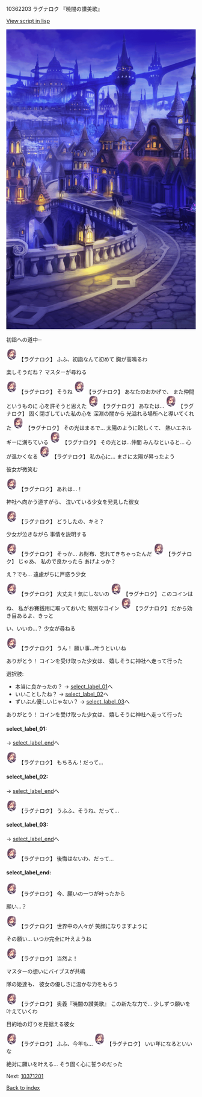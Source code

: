 10362203 ラグナロク 『暁闇の讃美歌』

[View script in lisp](../scripts/10362203.txt)

![town_night.png](../images/backgrounds/town_night.png)

初詣への道中─

<img src="../images/units/103621.png" alt="103621.png" height="34"/>
【ラグナロク】
ふふ、初詣なんて初めて
胸が高鳴るわ

楽しそうだね？
マスターが尋ねる

<img src="../images/units/103621.png" alt="103621.png" height="34"/>
【ラグナロク】
そうね

<img src="../images/units/103621.png" alt="103621.png" height="34"/>
【ラグナロク】
あなたのおかげで、
また仲間というものに
心を許そうと思えた

<img src="../images/units/103621.png" alt="103621.png" height="34"/>
【ラグナロク】
あなたは…

<img src="../images/units/103621.png" alt="103621.png" height="34"/>
【ラグナロク】
固く閉ざしていた私の心を
深淵の闇から
光溢れる場所へと導いてくれた

<img src="../images/units/103621.png" alt="103621.png" height="34"/>
【ラグナロク】
その光はまるで…
太陽のように眩しくて、
熱いエネルギーに満ちている

<img src="../images/units/103621.png" alt="103621.png" height="34"/>
【ラグナロク】
その光とは…仲間
みんなといると…
心が温かくなる

<img src="../images/units/103621.png" alt="103621.png" height="34"/>
【ラグナロク】
私の心に…
まさに太陽が昇ったよう

彼女が微笑む

<img src="../images/units/103621.png" alt="103621.png" height="34"/>
【ラグナロク】
あれは…！

神社へ向かう道すがら、
泣いている少女を発見した彼女

<img src="../images/units/103621.png" alt="103621.png" height="34"/>
【ラグナロク】
どうしたの、キミ？

少女が泣きながら
事情を説明する

<img src="../images/units/103621.png" alt="103621.png" height="34"/>
【ラグナロク】
そっか…
お財布、忘れてきちゃったんだ

<img src="../images/units/103621.png" alt="103621.png" height="34"/>
【ラグナロク】
じゃあ、
私ので良かったら
あげよっか？

え？でも…
遠慮がちに戸惑う少女

<img src="../images/units/103621.png" alt="103621.png" height="34"/>
【ラグナロク】
大丈夫！気にしないの

<img src="../images/units/103621.png" alt="103621.png" height="34"/>
【ラグナロク】
このコインはね、
私がお賽銭用に取っておいた
特別なコイン

<img src="../images/units/103621.png" alt="103621.png" height="34"/>
【ラグナロク】
だから効き目あるよ、きっと

い、いいの…？
少女が尋ねる

<img src="../images/units/103621.png" alt="103621.png" height="34"/>
【ラグナロク】
うん！
願い事…叶うといいね

ありがとう！
コインを受け取った少女は、
嬉しそうに神社へ走って行った

選択肢:
- 本当に良かったの？ → [select_label_01](#select_label_01)へ
- いいことしたね？ → [select_label_02](#select_label_02)へ
- ずいぶん優しいじゃない？ → [select_label_03](#select_label_03)へ

ありがとう！
コインを受け取った少女は、
嬉しそうに神社へ走って行った

#### select_label_01:
 → [select_label_end](#select_label_end)へ

<img src="../images/units/103621.png" alt="103621.png" height="34"/>
【ラグナロク】
もちろん！だって…

#### select_label_02:
 → [select_label_end](#select_label_end)へ

<img src="../images/units/103621.png" alt="103621.png" height="34"/>
【ラグナロク】
うふふ、そうね、だって…

#### select_label_03:
 → [select_label_end](#select_label_end)へ

<img src="../images/units/103621.png" alt="103621.png" height="34"/>
【ラグナロク】
後悔はないわ、だって…

#### select_label_end:

<img src="../images/units/103621.png" alt="103621.png" height="34"/>
【ラグナロク】
今、願いの一つが叶ったから

願い…？

<img src="../images/units/103621.png" alt="103621.png" height="34"/>
【ラグナロク】
世界中の人々が
笑顔になりますように

その願い…
いつか完全に叶えようね

<img src="../images/units/103621.png" alt="103621.png" height="34"/>
【ラグナロク】
当然よ！

マスターの想いにバイブスが共鳴

隊の姫達も、
彼女の優しさに温かな力をもらう

<img src="../images/units/103621.png" alt="103621.png" height="34"/>
【ラグナロク】
奥義『暁闇の讃美歌』
この新たな力で…
少しずつ願いを叶えていくわ

目的地の灯りを見据える彼女

<img src="../images/units/103621.png" alt="103621.png" height="34"/>
【ラグナロク】
ふふ、今年も…

<img src="../images/units/103621.png" alt="103621.png" height="34"/>
【ラグナロク】
いい年になるといいな

絶対に願いを叶える…
そう固く心に誓うのだった


Next: [10371201](10371201.md)

[Back to index](index.md)
